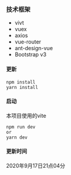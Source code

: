 ### 技术框架
- vivt
- vuex
- axios
- vue-router
- ant-design-vue
- Bootstrap v3
#### 更新
```
npm install
yarn install
```
#### 启动
本项目使用的vite
```
npm run dev
or
yarn dev
```
#### 更新时间
2020年9月17日21点04分
